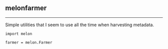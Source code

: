 ## melonfarmer
---

Simple utilities that I seem to use all the time when harvesting metadata.


`import melon`

`farmer = melon.Farmer`
